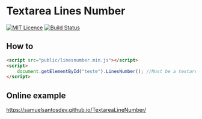 # Textarea Lines Number

[![MIT Licence](https://badges.frapsoft.com/os/mit/mit.png?v=103)](https://opensource.org/licenses/mit-license.php)
[![Build Status](https://travis-ci.org/samuelsantosdev/TextareaLineNumber.svg?branch=master)](https://travis-ci.org/samuelsantosdev/TextareaLineNumber)

## How to

```html
<script src="public/linesnumber.min.js"></script>
<script>
    document.getElementById("teste").LinesNumber(); //Must be a textarea
</script>
```
## Online example
https://samuelsantosdev.github.io/TextareaLineNumber/
